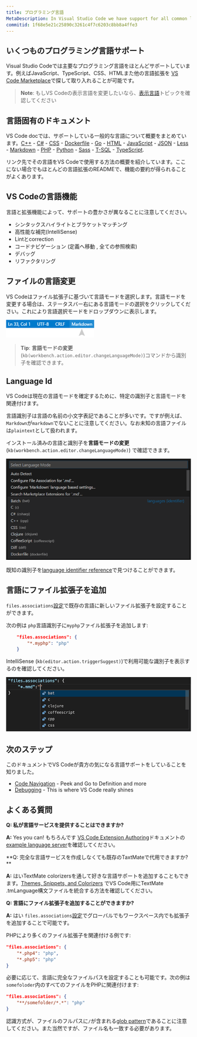 ```yaml
---
title: プログラミング言語
MetaDescription: In Visual Studio Code we have support for all common languages including smart code completion and debugging.
commitid: 1f68e5e21c25890c3261c4f7c6203c8bb8a4ffe3
---
```


## いくつものプログラミング言語サポート

Visual Studio Codeでは主要なプログラミング言語をほとんどサポートしています。例えばJavaScript、TypeScript、CSS、HTMLまた他の言語拡張を [VS Code Marketplace](https://marketplace.visualstudio.com/vscode/Languages)で探して取り入れることが可能です。

>**Note**: もしVS Codeの表示言語を変更したいなら、[表示言語](/docs/getstarted/locales.md)トピックを確認してください

## 言語固有のドキュメント

VS Code docでは、サポートしている一般的な言語について概要をまとめています。[C++](/docs/languages/cpp.html) - [C&#35;](/docs/languages/csharp.html) - [CSS](/docs/languages/css.html) - [Dockerfile](/docs/languages/dockerfile.html) - [Go](/docs/languages/go.html) - [HTML](/docs/languages/html.html) - [JavaScript](/docs/languages/javascript.html) - [JSON](/docs/languages/json.html) - [Less](/docs/languages/css.html) -
[Markdown](/docs/languages/markdown.html) - [PHP](/docs/languages/php.html) - [Python](/docs/languages/python.html) - [Sass](/docs/languages/css.html) - [T-SQL](/docs/languages/tsql.html) - [TypeScript](/docs/languages/typescript.html).

リンク先でその言語をVS Codeで使用する方法の概要を紹介しています。ここにない場合でもほとんどの言語拡張のREADMEで、機能の要約が得られることがよくあります。

## VS Codeの言語機能

言語と拡張機能によって、サポートの豊かさが異なることに注意してください。

* シンタックスハイライトとブラケットマッチング
* 高性能な補完(IntelliSense)
* Lintとcorrection
* コードナビゲーション (定義へ移動 , 全ての参照検索)
* デバッグ
* リファクタリング

## ファイルの言語変更

VS Codeはファイル拡張子に基づいて言語モードを選択します。言語モードを変更する場合は、ステータスバー右にある言語モードの選択をクリックしてください。これにより言語選択モードをドロップダウンに表示します。

![Language Selector](images/overview/languageselect.png)

>**Tip**: **言語モードの変更** (`kb(workbench.action.editor.changeLanguageMode)`)コマンドから識別子を確認できます。

## Language Id

VS Codeは現在の言語モードを確定するために、特定の識別子と言語モードを関連付けます。

言語識別子は言語の名前の小文字表記であることが多いです。ですが例えば、`Markdown`が`markdown`でないことに注意してください。なお未知の言語ファイルは`plaintext`として扱われます。

インストール済みの言語と識別子を**言語モードの変更** (`kb(workbench.action.editor.changeLanguageMode)`) で確認できます。

![language identifiers](images/overview/language-identifiers.png)

既知の識別子を[language identifier reference](/docs/languages/identifiers.md)で見つけることができます。

## 言語にファイル拡張子を追加

`files.associations`[設定](/docs/getstarted/settings.md)で既存の言語に新しいファイル拡張子を設定することができます。

次の例は `php`言語識別子に`myphp`ファイル拡張子を追加します:

```json
    "files.associations": {
        "*.myphp": "php"
    }
```

IntelliSense (`kb(editor.action.triggerSuggest)`)で利用可能な識別子を表示するのを確認してください。

![language id IntelliSense](images/overview/language-id-intellisense.png)

## 次のステップ

このドキュメントでVS Codeが貴方の気になる言語サポートをしていることを知りました。

* [Code Navigation](/docs/userguide/editingevolved.md) - Peek and Go to Definition and more
* [Debugging](/docs/userguide/debugging.md) - This is where VS Code really shines

## よくある質問

**Q: 私が言語サービスを提供することはできますか?**

**A:** Yes you can! もちろんです [VS Code Extension Authoring](/docs/extensions/overview.md)ドキュメントの [example language server](/docs/extensions/example-language-server.md)を確認してください。

**Q: 完全な言語サービスを作成しなくても既存のTaxtMateで代用できますか? **

**A:** はいTextMate colorizersを通して好きな言語サポートを追加することもできます。[Themes, Snippets, and Colorizers](/docs/extensions/themes-snippets-colorizers.md) でVS Code用にTextMate .tmLanguage構文ファイルを統合する方法を確認してください。

**Q: 言語にファイル拡張子を追加することができますか?**

**A:** はい `files.associations`[設定](/docs/getstarted/settings.md)でグローバルでもワークスペース内でも拡張子を追加することで可能です。

PHPにより多くのファイル拡張子を関連付ける例です:

```json
"files.associations": {
    "*.php4": "php",
    "*.php5": "php"
}
```

必要に応じて、言語に完全なファイルパスを設定することも可能です。次の例は`somefoloder`内のすべてのファイルをPHPに関連付けます:

```json
"files.associations": {
    "**/somefolder/*.*": "php"
}
```

認識方式が、ファイルのフルパスに`/`が含まれる[glob pattern](https://en.wikipedia.org/wiki/Glob_%28programming%29)であることに注意してください。また当然ですが、ファイル名も一致する必要があります。
